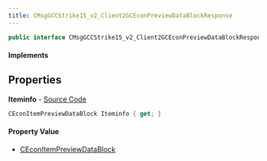 ```yaml
---
title: CMsgGCCStrike15_v2_Client2GCEconPreviewDataBlockResponse
---
```


```csharp
public interface CMsgGCCStrike15_v2_Client2GCEconPreviewDataBlockResponse : ITypedProtobuf<CMsgGCCStrike15_v2_Client2GCEconPreviewDataBlockResponse>, INativeHandle
```

#### Implements

## Properties

**Iteminfo** - [Source Code](https://github.com/swiftly-solution/swiftlys2/blob/main/managed/src/SwiftlyS2.Generated/Protobufs/Interfaces/CMsgGCCStrike15_v2_Client2GCEconPreviewDataBlockResponse.cs#L13)

```csharp
CEconItemPreviewDataBlock Iteminfo { get; }
```

#### Property Value

- [CEconItemPreviewDataBlock](/docs/api/shared/protobufdefinitions/ceconitempreviewdatablock)


